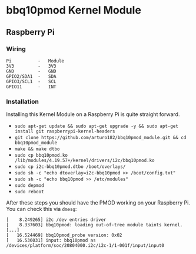 # bbq10pmod Kernel Module

## Raspberry Pi

### Wiring

```
Pi          -   Module
3V3         -   3V3
GND         -   GND
GPIO2/SDA1  -   SDA
GPIO3/SCL1  -   SCL
GPIO11      -   INT
```

### Installation

Installing this Kernel Module on a Raspberry Pi is quite straight forward.

* `sudo apt-get update && sudo apt-get upgrade -y && sudo apt-get install git raspberrypi-kernel-headers`
* `git clone https://github.com/arturo182/bbq10pmod_module.git && cd bbq10pmod_module`
* `make && make dtbo`
* `sudo cp bbq10pmod.ko /lib/modules/4.19.57+/kernel/drivers/i2c/bbq10pmod.ko`
* `sudo cp i2c-bbq10pmod.dtbo /boot/overlays/`
* `sudo sh -c "echo dtoverlay=i2c-bbq10pmod >> /boot/config.txt"`
* `sudo sh -c "echo bbq10pmod >> /etc/modules"`
* `sudo depmod`
* `sudo reboot`

After these steps you should have the PMOD working on your Raspberry Pi. You can check this via `dmesg`:
```
[    8.249265] i2c /dev entries driver
[    8.337603] bbq10pmod: loading out-of-tree module taints kernel.
[...]
[   16.524469] bbq10pmod_probe version: 0x02
[   16.536031] input: bbq10pmod as /devices/platform/soc/20804000.i2c/i2c-1/1-001f/input/input0
```
